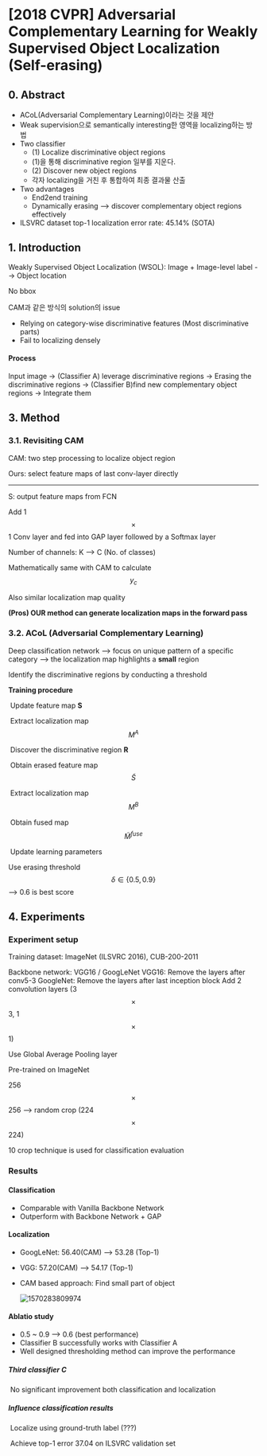 # [2018 CVPR] Adversarial Complementary Learning for Weakly Supervised Object Localization (Self-erasing)

## 0. Abstract

- ACoL(Adversarial Complementary Learning)이라는 것을 제안
- Weak supervision으로 semantically interesting한 영역을 localizing하는 방법
- Two classifier
  - (1) Localize discriminative object regions
  - (1)을 통해 discriminative region 일부를 지운다.
  - (2) Discover new object regions
  - 각자 localizing을 거친 후 통합하여 최종 결과물 산출
- Two advantages
  - End2end training
  - Dynamically erasing --> discover complementary object regions effectively
- ILSVRC dataset top-1 localization error rate: 45.14% (SOTA)



## 1. Introduction

Weakly Supervised Object Localization (WSOL):
Image + Image-level label --> Object location 

No bbox

CAM과 같은 방식의 solution의 issue

* Relying on category-wise discriminative features (Most discriminative parts)
* Fail to localizing densely

#### Process

Input image -> (Classifier A) leverage discriminative regions -> Erasing the discriminative regions -> (Classifier B)find new complementary object regions
-> Integrate them 



## 3. Method

### 3.1. Revisiting CAM

CAM: two step processing to localize object region

Ours: select feature maps of last conv-layer directly

----

S: output feature maps from FCN

Add 1$$\times$$1 Conv layer and fed into GAP layer followed by a Softmax layer

Number of channels: K --> C (No. of classes)

Mathematically same with CAM to calculate $$y_c$$ 

Also similar localization map quality

**(Pros) OUR method can generate localization maps in the forward pass**

### 3.2. ACoL (Adversarial Complementary Learning)

Deep classification network
--> focus on unique pattern of a specific category
--> the localization map highlights a __small__ region

Identify the discriminative regions by conducting a threshold

**Training procedure**

​	Update feature map **S**

​	Extract localization map $$M^A$$

​	Discover the discriminative region **R**

​	Obtain erased feature map $$\tilde{S}$$

​	Extract localization map $$M^B$$

​	Obtain fused map $$\tilde{M}^{fuse}$$

​	Update learning parameters

Use erasing threshold $$\delta \in \{0.5, 0.9\}$$ --> 0.6 is best score

## 4. Experiments

### Experiment setup

Training dataset: ImageNet (ILSVRC 2016), CUB-200-2011

Backbone network: VGG16 / GoogLeNet
	VGG16: Remove the layers after conv5-3
	GoogleNet: Remove the layers after last inception block
	Add 2 convolution layers (3$$\times$$3, 1$$\times$$1)

Use Global Average Pooling layer

Pre-trained on ImageNet

256$$\times$$256 --> random crop (224$$\times$$224)

10 crop technique is used for classification evaluation

### Results

#### Classification

* Comparable with Vanilla Backbone Network
* Outperform with Backbone Network + GAP



#### Localization

* GoogLeNet: 56.40(CAM) --> 53.28 (Top-1)
* VGG: 57.20(CAM) --> 54.17 (Top-1)

* CAM based approach: Find small part of object

  ![1570283809974](C:\Users\DH\AppData\Roaming\Typora\typora-user-images\1570283809974.png)

#### Ablatio study

* 0.5 ~ 0.9 --> 0.6 (best performance)
* Classifier B successfully works with Classifier A
* Well designed thresholding method can improve the performance

##### Third classifier C

​	No significant improvement both classification and localization



##### Influence classification results

​	Localize using ground-truth label (???)

​	Achieve top-1 error 37.04 on ILSVRC validation set

